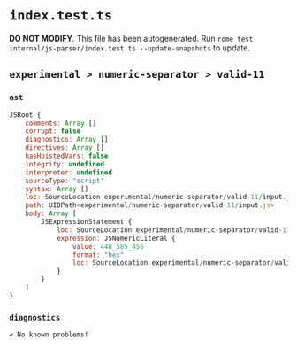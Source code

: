 # `index.test.ts`

**DO NOT MODIFY**. This file has been autogenerated. Run `rome test internal/js-parser/index.test.ts --update-snapshots` to update.

## `experimental > numeric-separator > valid-11`

### `ast`

```javascript
JSRoot {
	comments: Array []
	corrupt: false
	diagnostics: Array []
	directives: Array []
	hasHoistedVars: false
	integrity: undefined
	interpreter: undefined
	sourceType: "script"
	syntax: Array []
	loc: SourceLocation experimental/numeric-separator/valid-11/input.js 1:0-1:17
	path: UIDPath<experimental/numeric-separator/valid-11/input.js>
	body: Array [
		JSExpressionStatement {
			loc: SourceLocation experimental/numeric-separator/valid-11/input.js 1:0-1:17
			expression: JSNumericLiteral {
				value: 448_585_456
				format: "hex"
				loc: SourceLocation experimental/numeric-separator/valid-11/input.js 1:0-1:17
			}
		}
	]
}
```

### `diagnostics`

```
✔ No known problems!

```
